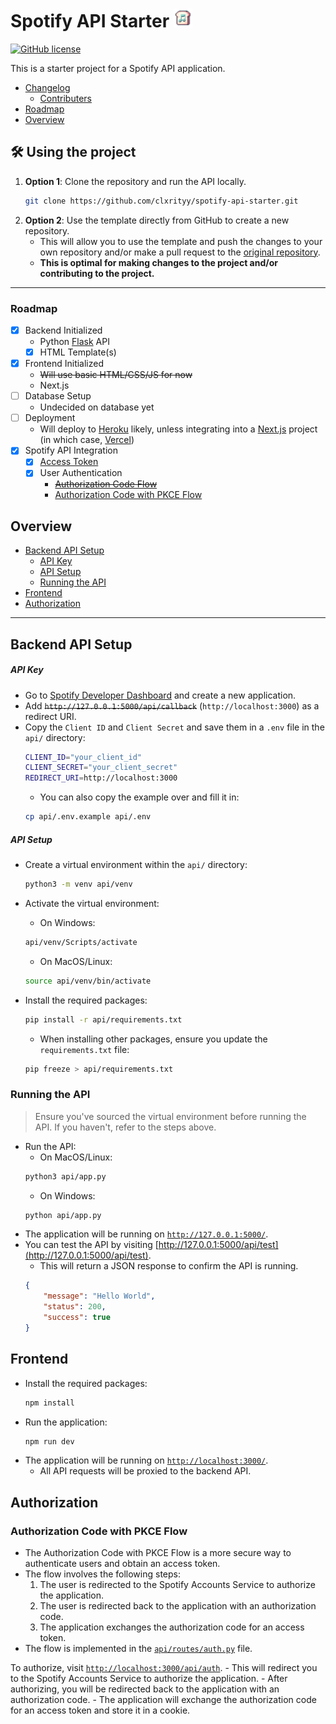 # Spotify API Starter <img src="./api/static/favicon-32x32.png" width="30" height="30" />

[![GitHub license](https://img.shields.io/github/license/clxrityy/spotify-api-starter)](https://github.com/clxrityy/spotify-api-starter/blob/master/LICENSE)

This is a starter project for a Spotify API application.

- [Changelog](CHANGELOG.md)
    - [Contributers](CHANGELOG.md#contributers)
- [Roadmap](#roadmap)
- [Overview](#overview)

## 🛠️ Using the project

1. **Option 1**: Clone the repository and run the API locally.
    ```bash
    git clone https://github.com/clxrityy/spotify-api-starter.git
    ```
2. **Option 2**: Use the template directly from GitHub to create a new repository.
    - This will allow you to use the template and push the changes to your own repository and/or make a pull request to the [original repository](https://github.com/clxrityy/spotify-api-starter).
    - **This is optimal for making changes to the project and/or contributing to the project.**

---

### Roadmap

- [x] Backend Initialized
    - Python [Flask](https://flask.palletsprojects.com/en/stable/quickstart/) API
    - [x] HTML Template(s)
- [x] Frontend Initialized
    - ~~Will use basic HTML/CSS/JS for now~~
    - Next.js
- [ ] Database Setup
    - Undecided on database yet
- [ ] Deployment
    - Will deploy to [Heroku](https://www.heroku.com) likely, unless integrating into a [Next.js](https://nextjs.org/) project (in which case, [Vercel](https://vercel.com/))
- [x] Spotify API Integration
    - [x] [Access Token](https://developer.spotify.com/documentation/web-api/concepts/access-token)
    - [x] User Authentication
        - ~~[Authorization Code Flow](https://developer.spotify.com/documentation/web-api/tutorials/code-flow)~~
        - [Authorization Code with PKCE Flow](https://developer.spotify.com/documentation/web-api/tutorials/code-pkce-flow)


## Overview
- [Backend API Setup](#backend-api-setup)
    - [API Key](#api-key)
    - [API Setup](#api-setup)
    - [Running the API](#running-the-api)
- [Frontend](#frontend)
- [Authorization](#authorization-code-flow)


---

## Backend API Setup

##### API Key

- Go to [Spotify Developer Dashboard](https://developer.spotify.com/dashboard/applications) and create a new application.
- Add ~~`http://127.0.0.1:5000/api/callback`~~ (`http://localhost:3000`) as a redirect URI.
- Copy the `Client ID` and `Client Secret` and save them in a `.env` file in the `api/` directory:
    ```bash
    CLIENT_ID="your_client_id"
    CLIENT_SECRET="your_client_secret"
    REDIRECT_URI=http://localhost:3000
    ```
    - You can also copy the example over and fill it in:
    ```bash
    cp api/.env.example api/.env
    ```


##### API Setup

- Create a virtual environment within the `api/` directory:
    ```bash
    python3 -m venv api/venv
    ```

- Activate the virtual environment:
    - On Windows:
    ```bash
    api/venv/Scripts/activate
    ```
    - On MacOS/Linux:
    ```bash
    source api/venv/bin/activate
    ```
- Install the required packages:
    ```bash
    pip install -r api/requirements.txt
    ```
    - When installing other packages, ensure you update the `requirements.txt` file:
    ```bash
    pip freeze > api/requirements.txt
    ```


### Running the API

> Ensure you've sourced the virtual environment before running the API.
> If you haven't, refer to the steps above.
- Run the API:
    - On MacOS/Linux:
    ```bash
    python3 api/app.py
    ```
    - On Windows:
    ```bash
    python api/app.py
    ```
- The application will be running on [`http://127.0.0.1:5000/`](http://127.0.0.1:5000/).
- You can test the API by visiting [http://127.0.0.1:5000/api/test](http://127.0.0.1:5000/api/test).
    - This will return a JSON response to confirm the API is running.
    ```json
    {
        "message": "Hello World",
        "status": 200,
        "success": true
    }
    ```

## Frontend

- Install the required packages:
    ```bash
    npm install
    ```
- Run the application:
    ```bash
    npm run dev
    ```
- The application will be running on [`http://localhost:3000/`](http://localhost:3000/).
    - All API requests will be proxied to the backend API.


## Authorization 

### Authorization Code with PKCE Flow

- The Authorization Code with PKCE Flow is a more secure way to authenticate users and obtain an access token.
- The flow involves the following steps:
    1. The user is redirected to the Spotify Accounts Service to authorize the application.
    2. The user is redirected back to the application with an authorization code.
    3. The application exchanges the authorization code for an access token.
- The flow is implemented in the [`api/routes/auth.py`](/api/routes/auth.py) file.

To authorize, visit [`http://localhost:3000/api/auth`](http://localhost:3000/api/auth).
    - This will redirect you to the Spotify Accounts Service to authorize the application.
    - After authorizing, you will be redirected back to the application with an authorization code.
    - The application will exchange the authorization code for an access token and store it in a cookie.